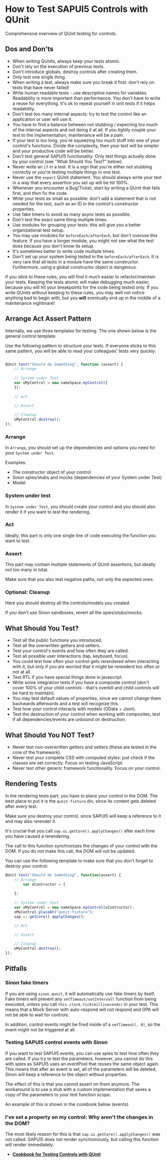 <!-- loioa6b0657d226343da81ad96632cd1bd83 -->

# How to Test SAPUI5 Controls with QUnit

Comprehensive overview of QUnit testing for controls.



## Dos and Don'ts

-   When writing QUnits, always keep your tests atomic.
-   Don't rely on the execution of previous tests.
-   Don't introduce globals, destroy controls after creating them.
-   Only test one single thing.
-   When writing a test, always make sure you break it first: don't rely on tests that have never failed!
-   Write human readable tests - use descriptive names for variables. Readability is more important than performance. You don't have to write a reuse for everything. It's ok to repeat yourself in unit tests if it helps readability.
-   Don't test too many internal aspects: try to test the control like an application or user will use it.
-   You have to find a balance between not stubbing / expecting too much of the internal aspects and not doing it at all. If you tightly couple your test to the implementation, maintenance will be a pain.
-   If your test is too long, you're squeezing too much stuff into one of your control's functions. Divide the complexity, then your test will be simpler and your productive code will be better.
-   Don't test general SAPUI5 functionality. Only test things actually done by your control \(see "What Should You Test?" below\).
-   Never write an `if` in a test. It is a sign that you're either not stubbing correctly or you're testing multiple things in one test.
-   Never use the `expect` QUnit statement. You should always write your test in a way that every assertion you set up will be hit 100%.
-   Whenever you encounter a Bug/Ticket, start by writing a QUnit that fails first, and *then* fix the code.
-   Write your tests as small as possible: don't add a statement that is not needed for the test, such as an ID in the control's constructor properties.
-   Use fake timers to avoid as many async tests as possible.
-   Don't test the exact same thing multiple times.
-   Use modules for grouping your tests: this will give you a better organizational test setup.
-   You may use modules for `beforeEach/afterEach`, but don't overuse this feature. If you have a longer module, you might not see what the test does because you don't know its setup.
-   It's sometimes better to write code multiple times.
-   Don't set up your system being tested in the `beforeEach/afterEach`. It is very rare that all tests in a module have the same constructor. Furthermore, using a global constructor object is dangerous.

If you stick to these rules, you will find it much easier to refactor/maintain your tests. Keeping the tests atomic will make debugging much easier, because you will hit your breakpoints for the code being tested only. If you write QUnits without keeping to these rules, you may well not notice anything bad to begin with, but you **will** eventually end up in the middle of a maintenance nightmare!



## Arrange Act Assert Pattern

Internally, we use three templates for testing. The one shown below is the general control template.

Use the following pattern to structure your tests. If everyone sticks to this same pattern, you will be able to read your colleagues' tests very quickly:

```js

QUnit.test("Should do Something", function (assert) { 
    // Arrange
    
    // System under Test
    var oMyControl = new nameSpace.myControl({
    });
    
    // Act
    
    // Assert

    // Cleanup
    oMyControl.destroy();
});
```



### Arrange

In `Arrange`, you should set up the dependencies and options you need for your `System under Test`.

Examples:

-   The constructor object of your control
-   Sinon spies/stubs and mocks \(dependencies of your System under Test\)
-   Model



### System under test

In `System under Test`, you should create your control and you should also render it if you want to test the rendering.



### Act

Ideally, this part is only one single line of code executing the function you want to test.



### Assert

This part may contain multiple statements of QUnit assertions, but ideally not too many in total.

Make sure that you also test negative paths, not only the expected ones.



### Optional: Cleanup

Here you should destroy all the controls/models you created.

If you don't use Sinon sandboxes, revert all the spies/stubs/mocks.



## What Should You Test?

-   Test all the public functions you introduced.
-   Test all the overwritten getters and setters.
-   Test your control's events and how often they are called.
-   Test all possible user interactions \(tap, keyboard, focus\).
-   You could test how often your control gets rerendered when interacting with it, but only if you are worried that it might be rerenderd too often or not at all.
-   Test RTL if you have special things done in javascript.
-   Write some integration tests if you have a composite control \(don't cover 100% of your child controls - that's overkill and child controls will be hard to maintain\).
-   You may test default values of properties, since we cannot change them backwards afterwards and a test will recognize this.
-   Test how your control interacts with models \(OData + Json\).
-   Test the destruction of your control when working with composites, test if all dependencies/events are unbound on destruction.



## What Should You NOT Test?

-   Never test non-overwritten getters and setters \(these are tested in the core of the framework\).
-   Never test your complete CSS with computed styles: just check if the classes are set correctly. Focus on testing JavaScript.
-   Never test other generic framework functionality. Focus on your control.



## Rendering Tests

In the rendering tests part, you have to place your control in the DOM. The best place to put it is the `qunit-fixture` div, since its content gets deleted after every test.

Make sure you destroy your control, since SAPUI5 will keep a reference to it and may also rerender it.

It's crucial that you call `sap.ui.getCore().applyChanges()` after each time you have caused a rerendering.

The call to this function synchronizes the changes of your control with the DOM. If you do not make this call, the DOM will not be updated.

You can use the following template to make sure that you don't forget to destroy your control:

```js
QUnit.test("Should do Something", function(assert) {
    // Arrange
        var oContructor = {
        
    };
    
    // System under Test
    var oMyControl = new nameSpace.myControl(oContructor);
    oMyControl.placeAt("qunit-fixture");
    sap.ui.getCore().applyChanges();

    // Act
    
    // Assert

    // Cleanup
    oMyControl.destroy();
});
```



## Pitfalls



### Sinon fake timers

If you are using `sinon.qunit`, it will automatically use fake timers by itself. Fake timers will prevent any `setTimeout/setIntervall` function from being executed, unless you call `this.clock.tick(milliseconds)` in your test. This means that a Mock Server with auto-respond will not respond and OPA will not be able to wait for controls.

In addition, control events might be fired inside of a `setTimeout(, 0)`, so the event might not be triggered at all.



### Testing SAPUI5 control events with Sinon

If you want to test SAPUI5 events, you can use spies to test how often they are called. If you try to test the parameters, however, you cannot do this with spies as SAPUI5 uses an eventPool that reuses the same object again. This means that after an event is set, all of the parameters will be deleted, Sinon will keep a reference to the object without properties.

The effect of this is that you cannot assert on them anymore. The workaround is to use a stub with a custom implementation that saves a copy of the parameters to your test function scope.

An example of this is shown in the cookbook below \(events\).



### I've set a property on my control: Why aren't the changes in the DOM?

The most likely reason for this is that `sap.ui.getCore().applyChanges()` was not called. SAPUI5 does not render synchronously, but calling this function will render immediately.

-   **[Cookbook for Testing Controls with QUnit](cookbook-for-testing-controls-with-qunit-0ddcc60.md "")**  



